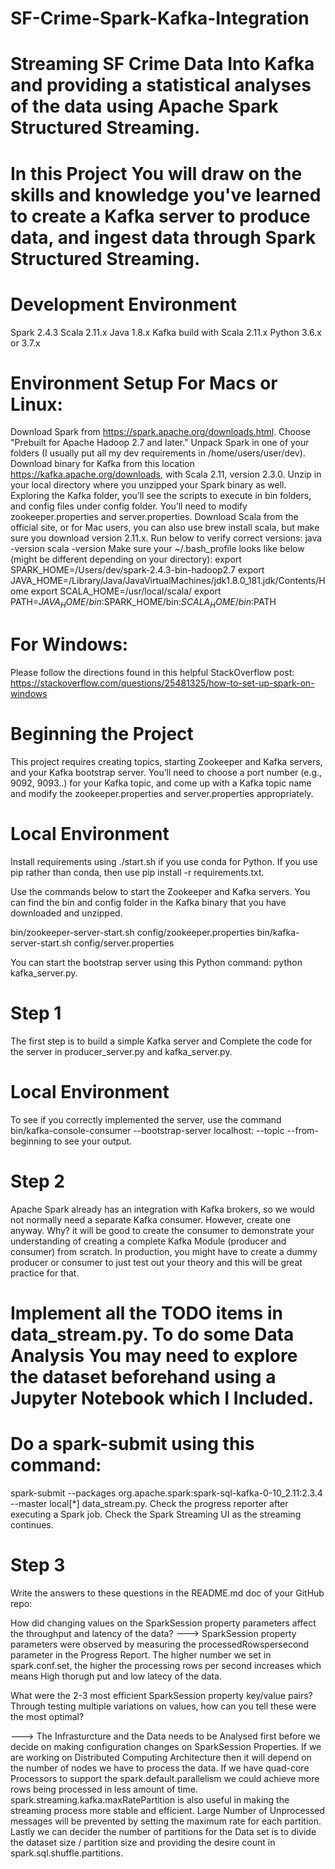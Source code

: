 # SF-Crime-Spark-Kafka-Integration

# Streaming SF Crime Data Into Kafka and providing a statistical analyses of the data using Apache Spark Structured Streaming.

# In this Project You will draw on the skills and knowledge you've learned to create a Kafka server to produce data, and ingest data through Spark Structured Streaming.

# Development Environment
  Spark 2.4.3
  Scala 2.11.x
  Java 1.8.x
  Kafka build with Scala 2.11.x
  Python 3.6.x or 3.7.x

# Environment Setup For Macs or Linux:
  Download Spark from https://spark.apache.org/downloads.html. Choose "Prebuilt for Apache Hadoop 2.7 and later."
  Unpack Spark in one of your folders (I usually put all my dev requirements in /home/users/user/dev).
  Download binary for Kafka from this location https://kafka.apache.org/downloads, with Scala 2.11, version 2.3.0. Unzip in your local directory where you unzipped your Spark       binary as well. Exploring the Kafka folder, you’ll see the scripts to execute in bin folders, and config files under config folder. You’ll need to modify zookeeper.properties     and server.properties.
  Download Scala from the official site, or for Mac users, you can also use brew install scala, but make sure you download version 2.11.x.
  Run below to verify correct versions:
  java -version
  scala -version
  Make sure your ~/.bash_profile looks like below (might be different depending on your directory):
  export SPARK_HOME=/Users/dev/spark-2.4.3-bin-hadoop2.7
  export JAVA_HOME=/Library/Java/JavaVirtualMachines/jdk1.8.0_181.jdk/Contents/Home
  export SCALA_HOME=/usr/local/scala/
  export PATH=$JAVA_HOME/bin:$SPARK_HOME/bin:$SCALA_HOME/bin:$PATH
  
# For Windows:
  Please follow the directions found in this helpful StackOverflow post: https://stackoverflow.com/questions/25481325/how-to-set-up-spark-on-windows
  
# Beginning the Project
 This project requires creating topics, starting Zookeeper and Kafka servers, and your Kafka bootstrap server. You’ll need to choose a port number (e.g., 9092, 9093..) for your   Kafka topic, and come up with a Kafka topic name and modify the zookeeper.properties and server.properties appropriately.

# Local Environment
 Install requirements using ./start.sh if you use conda for Python. If you use pip rather than conda, then use pip install -r requirements.txt.

 Use the commands below to start the Zookeeper and Kafka servers. You can find the bin and config folder in the Kafka binary that you have downloaded and unzipped.

   bin/zookeeper-server-start.sh config/zookeeper.properties
   bin/kafka-server-start.sh config/server.properties
 
   You can start the bootstrap server using this Python command: python kafka_server.py.

# Step 1
 The first step is to build a simple Kafka server and Complete the code for the server in producer_server.py and kafka_server.py.
 
# Local Environment
 To see if you correctly implemented the server, use the command bin/kafka-console-consumer --bootstrap-server localhost:<your-port-number> --topic <your-topic-name> --from-       beginning to see your output.
  
# Step 2
Apache Spark already has an integration with Kafka brokers, so we would not normally need a separate Kafka consumer. However, create one anyway. Why? it will be good to create the consumer to demonstrate your understanding of creating a complete Kafka Module (producer and consumer) from scratch. In production, you might have to create a dummy producer or consumer to just test out your theory and this will be great practice for that.

# Implement all the TODO items in data_stream.py. To do some Data Analysis You may need to explore the dataset beforehand using a Jupyter Notebook which I Included.

# Do a spark-submit using this command: 

spark-submit --packages org.apache.spark:spark-sql-kafka-0-10_2.11:2.3.4 --master local[*] data_stream.py.
  Check the progress reporter after executing a Spark job.
  Check the Spark Streaming UI as the streaming continues.
  
# Step 3

Write the answers to these questions in the README.md doc of your GitHub repo:

How did changing values on the SparkSession property parameters affect the throughput and latency of the data?
 ---> SparkSession property parameters were observed by measuring the processedRowspersecond parameter in the Progress Report. The higher number we set in spark.conf.set, the         higher the processing rows per second increases which means High thorugh put and low latecy of the data.
 
What were the 2-3 most efficient SparkSession property key/value pairs? Through testing multiple variations on values, how can you tell these were the most optimal?

 ---> The Infrasturcture and the Data needs to be Analysed first before we decide on making configuration changes on SparkSession Properties. If we are working on Distributed         Computing Architecture then it will depend on the number of nodes we have to process the data. If we have quad-core Processors to support the                                     spark.default.parallelism we could achieve more rows being processed in less amount of time. spark.streaming.kafka.maxRatePartition is also useful in making the streaming       process more stable and efficient. Large Number of Unprocessed messages will be prevented by setting the maximum rate for each partition. Lastly we can decider the number       of partitions for the Data set is to divide the dataset size / partition size and providing the desire count in spark.sql.shuffle.partitions. 
